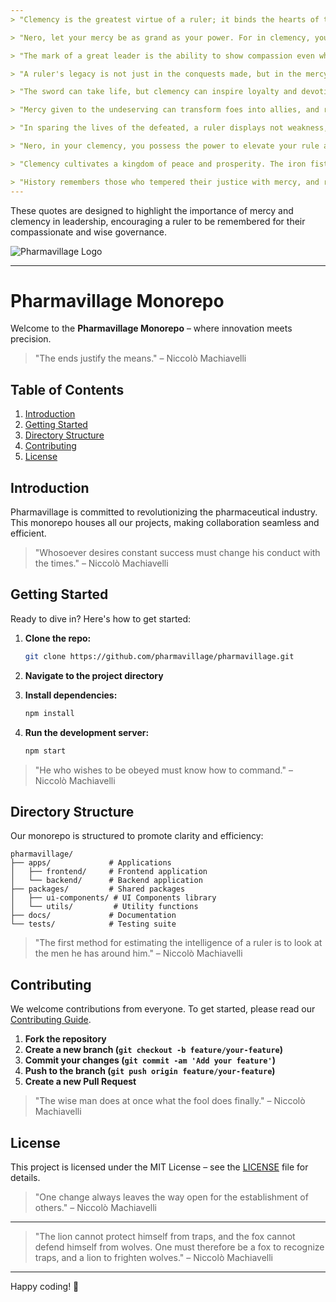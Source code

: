 ```yaml
---
> "Clemency is the greatest virtue of a ruler; it binds the hearts of the people more firmly than fear."

> "Nero, let your mercy be as grand as your power. For in clemency, you will find the true strength of your empire."

> "The mark of a great leader is the ability to show compassion even when holding the power of life and death."

> "A ruler's legacy is not just in the conquests made, but in the mercy shown. Let your name be remembered for your clemency, Nero."

> "The sword can take life, but clemency can inspire loyalty and devotion that last beyond a lifetime."

> "Mercy given to the undeserving can transform foes into allies, and rebels into loyal subjects. Let your clemency shine, Nero."

> "In sparing the lives of the defeated, a ruler displays not weakness, but the highest form of strength and wisdom."

> "Nero, in your clemency, you possess the power to elevate your rule above mere dominion. Show mercy, and you will be revered."

> "Clemency cultivates a kingdom of peace and prosperity. The iron fist can break, but a merciful hand builds and sustains."

> "History remembers those who tempered their justice with mercy, and ruled with a heart as well as with an iron will."
---
```

These quotes are designed to highlight the importance of mercy and clemency in leadership, encouraging a ruler to be remembered for their compassionate and wise governance.

![Pharmavillage Logo](https://example.com/logo.png)

---

# Pharmavillage Monorepo

Welcome to the **Pharmavillage Monorepo** – where innovation meets precision.

> "The ends justify the means."
> – Niccolò Machiavelli

## Table of Contents

1. [Introduction](#introduction)
2. [Getting Started](#getting-started)
3. [Directory Structure](#directory-structure)
4. [Contributing](#contributing)
5. [License](#license)

## Introduction

Pharmavillage is committed to revolutionizing the pharmaceutical industry. This monorepo houses all our projects, making collaboration seamless and efficient.

> "Whosoever desires constant success must change his conduct with the times."
> – Niccolò Machiavelli

## Getting Started

Ready to dive in? Here's how to get started:

1. **Clone the repo:**

   ```sh
   git clone https://github.com/pharmavillage/pharmavillage.git
   ```
2. **Navigate to the project directory**
3. **Install dependencies:**

   ```sh
   npm install
   ```
4. **Run the development server:**

   ```sh
   npm start
   ```

> "He who wishes to be obeyed must know how to command."
> – Niccolò Machiavelli

## Directory Structure

Our monorepo is structured to promote clarity and efficiency:

```
pharmavillage/
├── apps/             # Applications
│   ├── frontend/     # Frontend application
│   └── backend/      # Backend application
├── packages/         # Shared packages
│   ├── ui-components/ # UI Components library
│   └── utils/         # Utility functions
├── docs/             # Documentation
└── tests/            # Testing suite
```

> "The first method for estimating the intelligence of a ruler is to look at the men he has around him."
> – Niccolò Machiavelli

## Contributing

We welcome contributions from everyone. To get started, please read our [Contributing Guide](CONTRIBUTING.md).

1. **Fork the repository**
2. **Create a new branch (`git checkout -b feature/your-feature`)**
3. **Commit your changes (`git commit -am 'Add your feature'`)**
4. **Push to the branch (`git push origin feature/your-feature`)**
5. **Create a new Pull Request**

> "The wise man does at once what the fool does finally."
> – Niccolò Machiavelli

## License

This project is licensed under the MIT License – see the [LICENSE](LICENSE) file for details.

> "One change always leaves the way open for the establishment of others."
> – Niccolò Machiavelli

---

> "The lion cannot protect himself from traps, and the fox cannot defend himself from wolves. One must therefore be a fox to recognize traps, and a lion to frighten wolves."
> – Niccolò Machiavelli

---

Happy coding! 🚀
